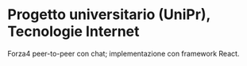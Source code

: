 # Progetto universitario (UniPr), Tecnologie Internet
Forza4 peer-to-peer con chat; implementazione con framework React.
